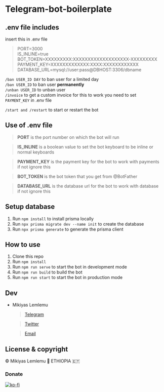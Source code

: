 # Telegram-bot-boilerplate

## .env file includes

insert this in .env file

>PORT=3000\
IS_INLINE=true\
BOT_TOKEN=XXXXXXXXX:XXXXXXXXXXXXXXXXXXX-XXXXXXXXX\
PAYMENT_KEY=XXXXXXXXXXXXX:XXXX:XXXXXXXXXXXX\
DATABASE_URL=mysql://user:pass@DBHOST:3306/dbname


`/ban USER_ID DAY` to ban user for a limited day\
`/ban USER_ID` to ban user **permanently**\
`/unban USER_ID` to unban user\
`/invoice` to get a custom invoice for this to work you need to set `PAYMENT_KEY` in .env file

`/start and /restart` to start or restart the bot

## Use of .env file

> **PORT** is the port number on which the bot will run

> **IS_INLINE** is a boolean value to set the bot keyboard to be inline or normal keyboards

> **PAYMENT_KEY** is the payment key for the bot to work with payments if not ignore this

> **BOT_TOKEN** is the bot token that you get from @BotFather

> **DATABASE_URL** is the database url for the bot to work with database if not ignore this


## Setup database

1. Run `npm install` to install prisma locally
2. Run `npx prisma migrate dev --name init` to create the database
3. Run `npx prisma generate` to generate the prisma client

## How to use

1. Clone this repo
2. Run `npm install`
3. Run `npm run serve` to start the bot in development mode
4. Run `npm run build` to build the bot
5. Run `npm run start` to start the bot in production mode

## Dev

- Mikiyas Lemlemu

  > [Telegram](https://t.me/m_miko)

  > [Twitter](https://twitter.com/mikiyaslemlemu)
  
  > [Email](mikiyas.lemlemu.aw7024@gmail.com)

## License & copyright

© Mikiyas Lemlemu 📍 ETHIOPIA 🇪🇹

### Donate

[![ko-fi](https://www.ko-fi.com/img/githubbutton_sm.svg)](https://ko-fi.com/N4N51K3IH)
